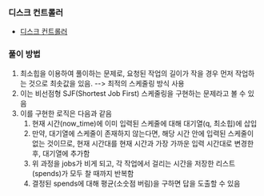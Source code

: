 ### 디스크 컨트롤러
- [디스크 컨트롤러](https://school.programmers.co.kr/learn/courses/30/lessons/42627)
### 풀이 방법
1. 최소힙을 이용하여 풀이하는 문제로, 요청된 작업의 길이가 작을 경우 먼저 작업하는 것으로 최솟값을 있음. --> 최적의 스케줄링 방식 사용
2. 이는 비선점형 SJF(Shortest Job First) 스케줄링을 구현하는 문제라고 볼 수 있음
3. 이를 구현한 로직은 다음과 같음
   1. 현재 시간(now_time)에 이미 입력된 스케줄에 대해 대기열(q, 최소힙)에 삽입
   2. 만약, 대기열에 스케줄이 존재하지 않는다면, 해당 시간 안에 입력된 스케줄이 없는 것이므로, 현재 시간대를 현재 시간과 가장 가까운 입력 시간대로 변경한 후, 대기열에 추가함
   3. 위 과정을 jobs가 비게 되고, 각 작업에서 걸리는 시간을 저장한 리스트(spends)가 모두 찰 때까지 반복함
   4. 결정된 spends에 대해 평균(소숫점 버림)을 구하면 답을 도출할 수 있음
